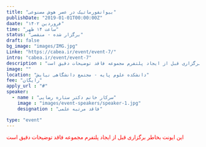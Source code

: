 ```yaml
---
title: "بیوانفورماتیک در عصر هوش مصنوعی"
publishDate: "2019-01-01T00:00:00Z"
daate: "۱۴۰۲ فروردین"
time: "ساعت ۱۴ ظهر"
status: "برگزار شده - منقضی"
draft: false
bg_image: "images/IMG.jpg"
Linke: "https://cabea.ir/event/event-7/"
intro: "cabea.ir/event/event-7"
description : "این ایونت بخاطر برگزاری قبل از ایجاد پلتفرم مجموعه فاقد توضیحات دقیق است"
image: ""
location: "دانشکده علوم پایه - مجتمع دانشگاهی نیایش"
fee: "رایگان"
apply_url : "#"
speaker:
  - name : "سرکار خانم دکتر ستاره رضایی"
    image : "images/event-speakers/speaker-1.jpg"
    designation : "فاقد مرتبه علمی"

type: "event"
---
```


<p style="color: red;">این ایونت بخاطر برگزاری قبل از ایجاد پلتفرم مجموعه فاقد توضیحات دقیق است</p>